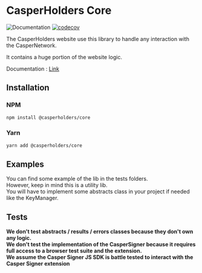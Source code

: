 # CasperHolders Core

![Documentation](https://casperholders.github.io/casperholderscore/badge.svg)
[![codecov](https://codecov.io/gh/casperholders/casperholderscore/branch/main/graph/badge.svg?token=6OTNGQO12U)](https://codecov.io/gh/casperholders/casperholderscore)

The CasperHolders website use this library to handle any interaction with the CasperNetwork.

It contains a huge portion of the website logic.

Documentation : [Link](https://casperholders.github.io/casperholderscore/)

## Installation

### NPM

```bash
npm install @casperholders/core
```

### Yarn

```bash
yarn add @casperholders/core
```

## Examples

You can find some example of the lib in the tests folders.  
However, keep in mind this is a utility lib.  
You will have to implement some abstracts class in your project if needed like the KeyManager.

## Tests

**We don't test abstracts / results / errors classes because they don't own any logic.  
We don't test the implementation of the CasperSigner because it requires full access to a browser test suite and the extension.  
We assume the Casper Signer JS SDK is battle tested to interact with the Casper Signer extension**